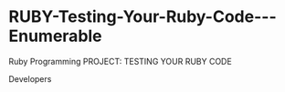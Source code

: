 # RUBY-Testing-Your-Ruby-Code---Enumerable
Ruby Programming PROJECT: TESTING YOUR RUBY CODE

Developers


